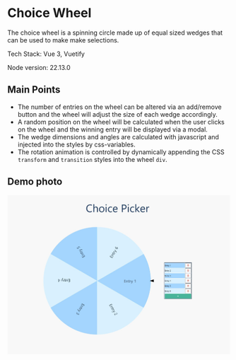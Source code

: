 # Choice Wheel

The choice wheel is a spinning circle made up of equal sized wedges that can be used to make make selections.

Tech Stack: Vue 3, Vuetify

Node version: 22.13.0

## Main Points
- The number of entries on the wheel can be altered via an add/remove button and the wheel will adjust the size of each wedge accordingly.
- A random position on the wheel will be calculated when the user clicks on the wheel and the winning entry will be displayed via a modal.
- The wedge dimensions and angles are calculated with javascript and injected into the styles by css-variables.
- The rotation animation is controlled by dynamically appending the CSS `transform` and `transition` styles into the wheel `div`.

## Demo photo

![Demo](./Demo.JPG)
